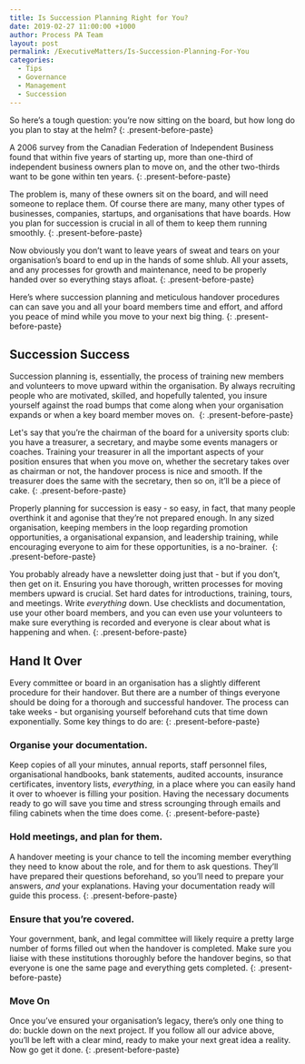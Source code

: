```yaml
---
title: Is Succession Planning Right for You?
date: 2019-02-27 11:00:00 +1000
author: Process PA Team
layout: post
permalink: /ExecutiveMatters/Is-Succession-Planning-For-You
categories:
  - Tips
  - Governance
  - Management
  - Succession
---
```


So here’s a tough question: you’re now sitting on the board, but how long do you plan to stay at the helm?
{: .present-before-paste}

A 2006 survey from the Canadian Federation of Independent Business found that within five years of starting up, more than one-third of independent business owners plan to move on, and the other two-thirds want to be gone within ten years.
{: .present-before-paste}

The problem is, many of these owners sit on the board, and will need someone to replace them. Of course there are many, many other types of businesses, companies, startups, and organisations that have boards. How you plan for succession is crucial in all of them to keep them running smoothly.
{: .present-before-paste}

Now obviously you don’t want to leave years of sweat and tears on your organisation’s board to end up in the hands of some shlub. All your assets, and any processes for growth and maintenance, need to be properly handed over so everything stays afloat.
{: .present-before-paste}

Here’s where succession planning and meticulous handover procedures can can save you and all your board members time and effort, and afford you peace of mind while you move to your next big thing.
{: .present-before-paste}

## **Succession Success**

Succession planning is, essentially, the process of training new members and volunteers to move upward within the organisation. By always recruiting people who are motivated, skilled, and hopefully talented, you insure yourself against the road bumps that come along when your organisation expands or when a key board member moves on.&nbsp;
{: .present-before-paste}

Let's say that you’re the chairman of the board for a university sports club: you have a treasurer, a secretary, and maybe some events managers or coaches. Training your treasurer in all the important aspects of your position ensures that when you move on, whether the secretary takes over as chairman or not, the handover process is nice and smooth. If the treasurer does the same with the secretary, then so on, it’ll be a piece of cake.
{: .present-before-paste}

Properly planning for succession is easy - so easy, in fact, that many people overthink it and agonise that they’re not prepared enough. In any sized organisation, keeping members in the loop regarding promotion opportunities, a organisational expansion, and leadership training, while encouraging everyone to aim for these opportunities, is a no-brainer.&nbsp;
{: .present-before-paste}

You probably already have a newsletter doing just that - but if you don’t, then get on it. Ensuring you have thorough, written processes for moving members upward is crucial. Set hard dates for introductions, training, tours, and meetings. Write *everything* down. Use checklists and documentation, use your other board members, and you can even use your volunteers to make sure everything is recorded and everyone is clear about what is happening and when.
{: .present-before-paste}

## **Hand It Over**

Every committee or board in an organisation has a slightly different procedure for their handover. But there are a number of things everyone should be doing for a thorough and successful handover. The process can take weeks - but organising yourself beforehand cuts that time down exponentially. Some key things to do are:
{: .present-before-paste}

### **Organise your documentation.**

Keep copies of all your minutes, annual reports, staff personnel files, organisational handbooks, bank statements, audited accounts, insurance certificates, inventory lists, *everything,* in a place where you can easily hand it over to whoever is filling your position. Having the necessary documents ready to go will save you time and stress scrounging through emails and filing cabinets when the time does come.
{: .present-before-paste}

### **Hold meetings, and plan for them.**

A handover meeting is your chance to tell the incoming member everything they need to know about the role, and for them to ask questions. They’ll have prepared their questions beforehand, so you’ll need to prepare your answers, *and* your explanations. Having your documentation ready will guide this process.
{: .present-before-paste}

### **Ensure that you’re covered.**

Your government, bank, and legal committee will likely require a pretty large number of forms filled out when the handover is completed. Make sure you liaise with these institutions thoroughly before the handover begins, so that everyone is one the same page and everything gets completed.
{: .present-before-paste}

### **Move On**

Once you’ve ensured your organisation’s legacy, there’s only one thing to do: buckle down on the next project. If you follow all our advice above, you’ll be left with a clear mind, ready to make your next great idea a reality. Now go get it done.
{: .present-before-paste}